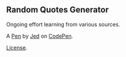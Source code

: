 Random Quotes Generator
-----------------------
Ongoing effort learning from various sources. 

A [Pen](http://codepen.io/codingjv/pen/avjNRV) by [Jed](http://codepen.io/codingjv) on [CodePen](http://codepen.io/).

[License](http://codepen.io/codingjv/pen/avjNRV/license).